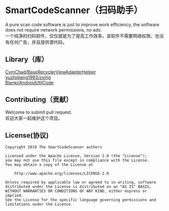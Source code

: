 # SmartCodeScanner（扫码助手）

A pure scan code software is just to improve work efficiency, the software does not require network permissions, no ads.  
一个纯净的扫码软件，仅仅就是为了提高工作效率，该软件不需要网络权限，也没有任何广告，并且提供源代码。

## Library（库）
[CymChad/BaseRecyclerViewAdapterHelper](https://github.com/CymChad/BaseRecyclerViewAdapterHelper)  
[yuzhiqiang1993/zxing](https://github.com/yuzhiqiang1993/zxing)  
[Blankj/AndroidUtilCode](https://github.com/Blankj/AndroidUtilCode)  

## Contributing（贡献）
Welcome to submit pull request.  
欢迎大家一起维护这个项目。

## License(协议)
    Copyright 2019 The SmartCodeScanner authors

    Licensed under the Apache License, Version 2.0 (the "License");
    you may not use this file except in compliance with the License.
    You may obtain a copy of the License at

        http://www.apache.org/licenses/LICENSE-2.0

    Unless required by applicable law or agreed to in writing, software
    distributed under the License is distributed on an "AS IS" BASIS,
    WITHOUT WARRANTIES OR CONDITIONS OF ANY KIND, either express or implied.
    See the License for the specific language governing permissions and
    limitations under the License.
